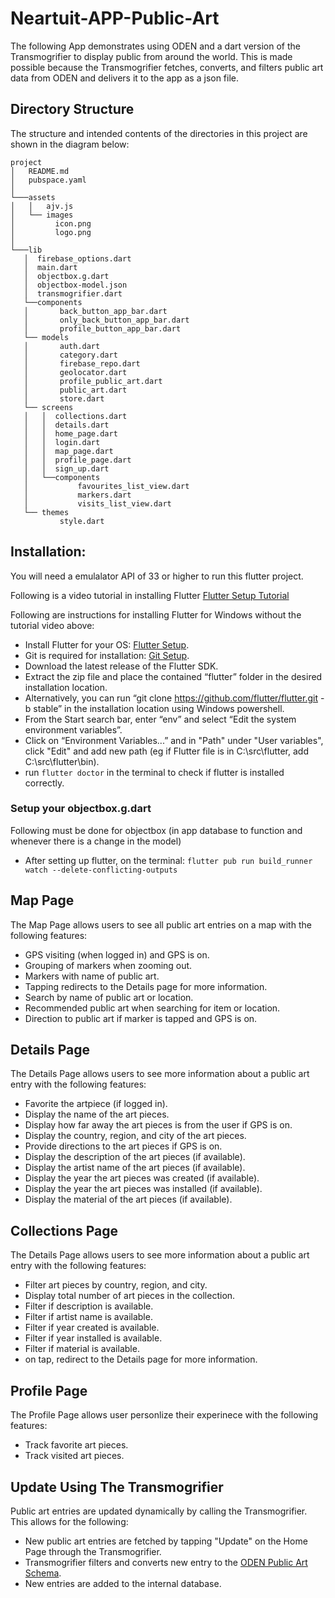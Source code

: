 # Neartuit-APP-Public-Art

The following App demonstrates using ODEN and a dart version of the Transmogrifier to display public from around the world. This is made possible because the Transmogrifier fetches, converts, and filters public art data from ODEN and delivers it to the app as a json file. 

## Directory Structure
The structure and intended contents of the directories in this project are shown in the diagram below:

```
project
│   README.md
│   pubspace.yaml  
│
└───assets
│   │   ajv.js
│   └── images
│         icon.png
│         logo.png      
│
└───lib
   │  firebase_options.dart
   │  main.dart
   │  objectbox.g.dart
   │  objectbox-model.json
   │  transmogrifier.dart
   └──components
   │       back_button_app_bar.dart
   │       only_back_button_app_bar.dart
   │       profile_button_app_bar.dart
   └── models
   │       auth.dart
   │       category.dart
   │       firebase_repo.dart
   │       geolocator.dart
   │       profile_public_art.dart
   │       public_art.dart
   │       store.dart
   └── screens
   │   │  collections.dart
   │   │  details.dart
   │   │  home_page.dart
   │   │  login.dart
   │   │  map_page.dart
   │   │  profile_page.dart
   │   │  sign_up.dart
   │   └──components
   │           favourites_list_view.dart
   │           markers.dart
   │           visits_list_view.dart  
   └── themes
           style.dart
```

## Installation:

You will need a emulalator API of 33 or higher to run this flutter project.

Following is a video tutorial in installing Flutter [Flutter Setup Tutorial](https://www.youtube.com/watch?v=ly0hAtV7EBg)

Following are instructions for installing Flutter for Windows without the tutorial video above:
- Install Flutter for your OS: [Flutter Setup](https://flutter.dev/docs/get-started/install).
- Git is required for installation: [Git Setup](https://git-scm.com/downloads).
- Download the latest release of the Flutter SDK.
- Extract the zip file and place the contained “flutter” folder in the desired installation location.
- Alternatively, you can run “git clone https://github.com/flutter/flutter.git -b stable” in the installation location using Windows powershell.
- From the Start search bar, enter “env” and select “Edit the system environment variables”. 
- Click on “Environment Variables...” and in "Path" under "User variables", click "Edit" and add new path (eg if Flutter file is in C:\src\flutter, add C:\src\flutter\bin).
- run `flutter doctor` in the terminal to check if flutter is installed correctly.

### **Setup** your objectbox.g.dart

Following must be done for objectbox (in app database to function and whenever there is a change in the model)
- After setting up flutter, on the terminal: `flutter pub run build_runner watch --delete-conflicting-outputs`

## Map Page

The Map Page allows users to see all public art entries on a map with the following features:
- GPS visiting (when logged in) and GPS is on.
- Grouping of markers when zooming out.
- Markers with name of public art.
- Tapping redirects to the Details page for more information. 
- Search by name of public art or location.
- Recommended public art when searching for item or location.
- Direction to public art if marker is tapped and GPS is on.

## Details Page

The Details Page allows users to see more information about a public art entry with the following features:
- Favorite the artpiece (if logged in).
- Display the name of the art pieces.
- Display how far away the art pieces is from the user if GPS is on.
- Display the country, region, and city of the art pieces.
- Provide directions to the art pieces if GPS is on.
- Display the description of the art pieces (if available).
- Display the artist name of the art pieces (if available).
- Display the year the art pieces was created (if available).
- Display the year the art pieces was installed (if available).
- Display the material of the art pieces (if available).

## Collections Page

The Details Page allows users to see more information about a public art entry with the following features:
- Filter art pieces by country, region, and city.
- Display total number of art pieces in the collection.
- Filter if description is available.
- Filter if artist name is available.
- Filter if year created is available.
- Filter if year installed is available.
- Filter if material is available.
- on tap, redirect to the Details page for more information.

## Profile Page

The Profile Page allows user personlize their experinece with the following features:
- Track favorite art pieces.
- Track visited art pieces.

## Update Using The Transmogrifier
Public art entries are updated dynamically by calling the Transmogrifier. This allows for the following:
- New public art entries are fetched by tapping "Update" on the Home Page through the Transmogrifier.
- Transmogrifier filters and converts new entry to the [ODEN Public Art Schema](https://github.com/OpendataDeveloperNetwork/ODEN-Transmogrifiers/blob/main/schemas/public-art.json).
- New entries are added to the internal database.
